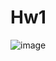 # Hw1
![image](https://user-images.githubusercontent.com/100589437/160321294-11c9f7ec-ee9b-4652-adc7-9083df422c5c.png)
